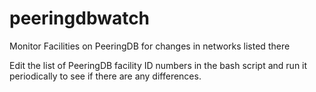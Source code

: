 # peeringdbwatch
Monitor Facilities on PeeringDB for changes in networks listed there

Edit the list of PeeringDB facility ID numbers in the bash script and
run it periodically to see if there are any differences.
